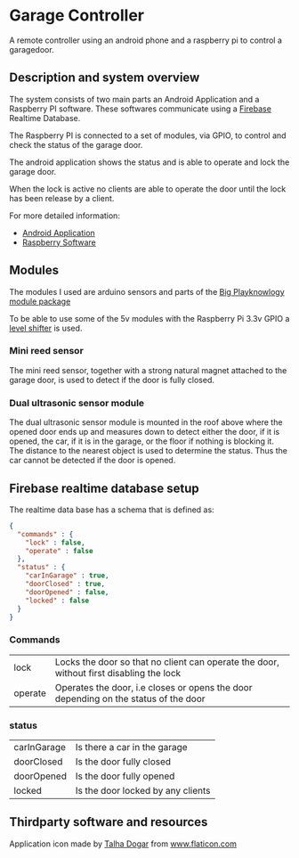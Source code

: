 # Garage Controller

A remote controller using an android phone and a raspberry pi to control a garagedoor.

## Description and system overview

The system consists of two main parts an Android Application and a Raspberry PI software. These softwares communicate using a [Firebase](https://firebase.google.com/) Realtime Database.

The Raspberry PI is connected to a set of modules, via GPIO, to control and check the status of the garage door.

The android application shows the status and is able to operate and lock the garage door.

When the lock is active no clients are able to operate the door until the lock has been release by a client.

For more detailed information:

- [Android Application](Android/README.md)
- [Raspberry Software](raspberry/README.md)

## Modules

The modules I used are arduino sensors and parts of the [Big Playknowlogy module package](https://www.kjell.com/se/produkter/el-verktyg/arduino/moduler/playknowlogy-stora-modul-paketet-for-arduino-p87291)

To be able to use some of the 5v modules with the Raspberry Pi 3.3v GPIO a [level shifter](https://www.amazon.se/dp/B07RY15XMJ/ref=pe_24982401_503747021_TE_SCE_dp_2) is used.

### Mini reed sensor

The mini reed sensor, together with a strong natural magnet attached to the garage door, is used to detect if the door is fully closed.

### Dual ultrasonic sensor module

The dual ultrasonic sensor module is mounted in the roof above where the opened door ends up and measures down to detect either the door, if it is opened, the car, if it is in the garage, or the floor if nothing is blocking it. The distance to the nearest object is used to determine the status. Thus the car cannot be detected if the door is opened.

## Firebase realtime database setup

The realtime data base has a schema that is defined as:

```JSON
{
  "commands" : {
    "lock" : false,
    "operate" : false
  },
  "status" : {
    "carInGarage" : true,
    "doorClosed" : true,
    "doorOpened" : false,
    "locked" : false
  }
}
```

### Commands

|         |                                                                                         |
| ------- | --------------------------------------------------------------------------------------- |
| lock    | Locks the door so that no client can operate the door, without first disabling the lock |
| operate | Operates the door, i.e closes or opens the door depending on the status of the door     |

### status

|             |                                   |
| ----------- | --------------------------------- |
| carInGarage | Is there a car in the garage      |
| doorClosed  | Is the door fully closed          |
| doorOpened  | Is the door fully opened          |
| locked      | Is the door locked by any clients |

## Thirdparty software and resources

<div>Application icon made by <a href="https://www.flaticon.com/authors/talha-dogar" title="Talha Dogar">Talha Dogar</a> from <a href="https://www.flaticon.com/" title="Flaticon">www.flaticon.com</a></div>